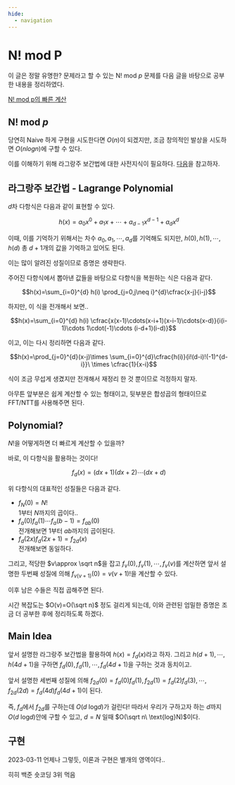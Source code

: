 ```yaml
---
hide:
  - navigation
---
```


# N! mod P

이 글은 정말 유명한? 문제라고 할 수 있는 $\text{N}!\ \text{mod}\ p$ 문제를 다음 글을 바탕으로 공부한 내용을 정리하였다.

[N! mod p의 빠른 계산](https://infossm.github.io/blog/2019/09/17/fast-factorial-calculation/)

## $\text{N}!\ \text{mod}\ p$

당연히 Naive 하게 구현을 시도한다면 $O(n)$이 되겠지만, 조금 창의적인 발상을 시도하면 $O(nlogn)$에 구할 수 있다.

이를 이해하기 위해 라그랑주 보간법에 대한 사전지식이 필요하다. [다음](https://en.wikipedia.org/wiki/Lagrange_polynomial)을 참고하자.

## 라그랑주 보간법 - Lagrange Polynomial

$d$차 다항식은 다음과 같이 표현할 수 있다.

$$h(x)=a_0x^0+a_1x+\cdots+a_{d-1}x^{d-1}+a_dx^d$$

이때, 이를 기억하기 위해서는 차수 $a_0,a_1,\cdots,a_d$를 기억해도 되지만, $h(0),h(1),\cdots,h(d)$ 총 $d+1$개의 값을 기억하고 있어도 된다.

이는 많이 알려진 성질이므로 증명은 생략한다.

주어진 다항식에서 뽑아낸 값들을 바탕으로 다항식을 복원하는 식은 다음과 같다.

$$h(x)=\sum_{i=0}^{d} h(i) \prod_{j=0,j\neq i}^{d}\cfrac{x-j}{i-j}$$

하지만, 이 식을 전개해서 보면..

$$h(x)=\sum_{i=0}^{d} h(i) \cfrac{x(x-1)\cdots(x-i+1)(x-i-1)\cdots(x-d)}{i(i-1)\cdots 1\cdot(-1)\cdots (i-d+1)(i-d)}$$

이고, 이는 다시 정리하면 다음과 같다.

$$h(x)=\prod_{j=0}^{d}(x-j)\times \sum_{i=0}^{d}\cfrac{h(i)}{i!(d-i)!(-1)^{d-i}}\ \times \cfrac{1}{x-i}$$

식이 조금 무섭게 생겼지만 전개해서 재정리 한 것 뿐이므로 걱정하지 말자.

아무튼 앞부분은 쉽게 계산할 수 있는 형태이고, 뒷부분은 합성곱의 형태이므로 FFT/NTT를 사용해주면 된다. 

## Polynomial?

$N!$을 어떻게하면 더 빠르게 계산할 수 있을까?

바로, 이 다항식을 활용하는 것이다!

$$f_d(x)=(dx+1)(dx+2)\cdots(dx+d)$$

위 다항식의 대표적인 성질들은 다음과 같다.

* $f_N(0)=N!$  
1부터 $N$까지의 곱이다..
* $f_a(0)f_a(1)\cdots f_a(b-1)=f_{ab}(0)$  
전개해보면 $1$부터 $ab$까지의 곱이된다.
* $f_d(2x)f_d(2x+1)=f_{2d}(x)$  
전개해보면 동일하다.

그리고, 적당한 $v\approx \sqrt n$을 잡고 $f_v(0),f_v(1),\cdots,f_v(v)$를 계산하면 앞서 설명한 두번째 성질에 의해 $f_{v(v+1)}(0)=v(v+1)!$을 계산할 수 있다.

이후 남은 수들은 직접 곱해주면 된다.

시간 복잡도는 $O(v)=O(\sqrt n)$ 정도 걸리게 되는데, 이와 관련된 엄밀한 증명은 조금 더 공부한 후에 정리하도록 하겠다.

## Main Idea

앞서 설명한 라그랑주 보간법을 활용하여 $h(x)=f_d(x)$라고 하자. 그리고 $h(d+1),\cdots,h(4d+1)$을 구하면 $f_d(0),f_d(1),\cdots,f_d(4d+1)$을 구하는 것과 동치이고.

앞서 설명한 세번째 성질에 의해 $f_{2d}(0)=f_d(0)f_d(1),f_{2d}(1)=f_d(2)f_d(3),\cdots, f_{2d}(2d)=f_d(4d)f_d(4d+1)$이 된다. 

즉, $f_d$에서 $f_{2d}$를 구하는데 $O(d\ \text{log}d)$가 걸린다! 따라서 우리가 구하고자 하는 $d$까지 $O(d\ \text{log}d)$안에 구할 수 있고, $d=N$ 일때 $O(\sqrt n\ \text{log}N)$이다.

## 구현

2023-03-11
언제나 그렇듯, 이론과 구현은 별개의 영역이다..

히히 백준 숏코딩 3위 먹음